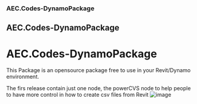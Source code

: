 ### AEC.Codes-DynamoPackage
## AEC.Codes-DynamoPackage
# AEC.Codes-DynamoPackage

This Package is an opensource package free to use in your Revit/Dynamo environment.

The firs release contain just one node, the powerCVS node to help people to have more control in how to create csv files from Revit
![image](https://user-images.githubusercontent.com/15355660/206541781-a938110a-b1fb-418b-a7d2-22f3689ab07e.png)
